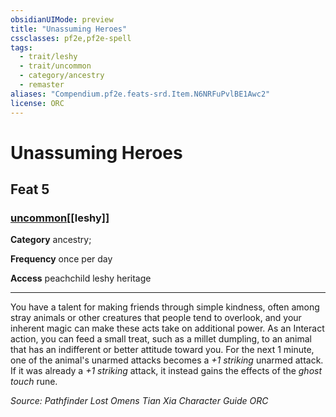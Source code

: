 ```yaml
---
obsidianUIMode: preview
title: "Unassuming Heroes"
cssclasses: pf2e,pf2e-spell
tags:
  - trait/leshy
  - trait/uncommon
  - category/ancestry
  - remaster
aliases: "Compendium.pf2e.feats-srd.Item.N6NRFuPvlBE1Awc2"
license: ORC
---
```

# Unassuming Heroes
## Feat 5
### [uncommon](uncommon "Uncommon Rarity Trait")[[leshy]]

**Category** ancestry; 




**Frequency** once per day

**Access** peachchild leshy heritage

* * *

You have a talent for making friends through simple kindness, often among stray animals or other creatures that people tend to overlook, and your inherent magic can make these acts take on additional power. As an Interact action, you can feed a small treat, such as a millet dumpling, to an animal that has an indifferent or better attitude toward you. For the next 1 minute, one of the animal's unarmed attacks becomes a _+1 striking_ unarmed attack. If it was already a _+1 striking_ attack, it instead gains the effects of the _ghost touch_ rune.

*Source: Pathfinder Lost Omens Tian Xia Character Guide*
*ORC*